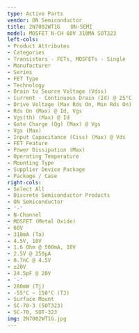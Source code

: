 ```yaml
---
type: Active Parts
vendor: ON Semiconductor
title: 2N7002WT1G　　ON-SEMI
model: MOSFET N-CH 60V 310MA SOT323
left-cols:
- Product Attributes
- Categories
- Transistors - FETs, MOSFETs - Single
- Manufacturer
- Series
- FET Type
- Technology
- Drain to Source Voltage (Vdss)
- Current - Continuous Drain (Id) @ 25°C
- Drive Voltage (Max Rds On, Min Rds On)
- Rds On (Max) @ Id, Vgs
- Vgs(th) (Max) @ Id
- Gate Charge (Qg) (Max) @ Vgs
- Vgs (Max)
- Input Capacitance (Ciss) (Max) @ Vds
- FET Feature
- Power Dissipation (Max)
- Operating Temperature
- Mounting Type
- Supplier Device Package
- Package / Case
right-cols:
- Select All
- Discrete Semiconductor Products
- ON Semiconductor
- '-'
- N-Channel
- MOSFET (Metal Oxide)
- 60V
- 310mA (Ta)
- 4.5V, 10V
- 1.6 Ohm @ 500mA, 10V
- 2.5V @ 250µA
- 0.7nC @ 4.5V
- ±20V
- 24.5pF @ 20V
- '-'
- 280mW (Tj)
- -55°C ~ 150°C (TJ)
- Surface Mount
- SC-70-3 (SOT323)
- SC-70, SOT-323
img: 2N7002WT1G.jpg
---
```

